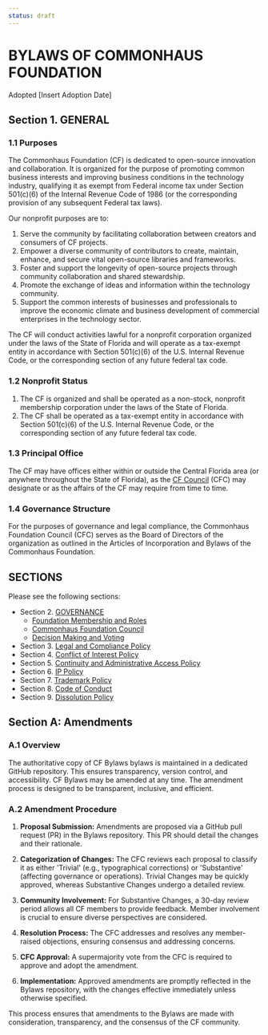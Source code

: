```yaml
---
status: draft
---
```

# BYLAWS OF COMMONHAUS FOUNDATION

Adopted [Insert Adoption Date]

## Section 1. GENERAL

### 1.1 Purposes

The Commonhaus Foundation (CF) is dedicated to open-source innovation and collaboration. It is organized for the purpose of promoting common business interests and improving business conditions in the technology industry, qualifying it as exempt from Federal income tax under Section 501(c)(6) of the Internal Revenue Code of 1986 (or the corresponding provision of any subsequent Federal tax laws).

Our nonprofit purposes are to:
1. Serve the community by facilitating collaboration between creators and consumers of CF projects.
2. Empower a diverse community of contributors to create, maintain, enhance, and secure vital open-source libraries and frameworks.
3. Foster and support the longevity of open-source projects through community collaboration and shared stewardship.
4. Promote the exchange of ideas and information within the technology community.
5. Support the common interests of businesses and professionals to improve the economic climate and business development of commercial enterprises in the technology sector.

The CF will conduct activities lawful for a nonprofit corporation organized under the laws of the State of Florida and will operate as a tax-exempt entity in accordance with Section 501(c)(6) of the U.S. Internal Revenue Code, or the corresponding section of any future federal tax code.

### 1.2 Nonprofit Status

1. The CF is organized and shall be operated as a non-stock, nonprofit membership corporation under the laws of the State of Florida.
2. The CF shall be operated as a tax-exempt entity in accordance with Section 501(c)(6) of the U.S. Internal Revenue Code, or the corresponding section of any future federal tax code.

### 1.3 Principal Office

The CF may have offices either within or outside the Central Florida area (or anywhere throughout the State of Florida), as the [CF Council][] (CFC) may designate or as the affairs of the CF may require from time to time.

### 1.4 Governance Structure

For the purposes of governance and legal compliance, the Commonhaus Foundation Council (CFC) serves as the Board of Directors of the organization as outlined in the Articles of Incorporation and Bylaws of the Commonhaus Foundation.

## SECTIONS

Please see the following sections: 

- Section 2. [GOVERNANCE](../GOVERNANCE.md) 
  - [Foundation Membership and Roles](../GOVERNANCE.md#foundation-membership-and-roles)
  - [Commonhaus Foundation Council](../GOVERNANCE.md#commonhaus-foundation-council)
  - [Decision Making and Voting](../GOVERNANCE.md#decision-making-and-voting)
- Section 3. [Legal and Compliance Policy](./legal-compliance.md)
- Section 4. [Conflict of Interest Policy](./conflict-of-interest.md)
- Section 5. [Continuity and Administrative Access Policy](./succession-plan.md)
- Section 6. [IP Policy](./ip-policy.md)
- Section 7. [Trademark Policy](./trademark-policy.md)
- Section 8. [Code of Conduct](../CODE_OF_CONDUCT.md)
- Section 9. [Dissolution Policy](./dissolution.md)

[CF Council]: ../GOVERNANCE.md#commonhaus-foundation-council

## Section A: Amendments

### A.1 Overview

The authoritative copy of CF Bylaws bylaws is maintained in a dedicated GitHub repository. This ensures transparency, version control, and accessibility. CF Bylaws may be amended at any time. The amendment process is designed to be transparent, inclusive, and efficient.

### A.2 Amendment Procedure

1. **Proposal Submission:** Amendments are proposed via a GitHub pull request (PR) in the Bylaws repository. This PR should detail the changes and their rationale.

2. **Categorization of Changes:** The CFC reviews each proposal to classify it as either 'Trivial' (e.g., typographical corrections) or 'Substantive' (affecting governance or operations). Trivial Changes may be quickly approved, whereas Substantive Changes undergo a detailed review.

3. **Community Involvement:** For Substantive Changes, a 30-day review period allows all CF members to provide feedback. Member involvement is crucial to ensure diverse perspectives are considered.

4. **Resolution Process:** The CFC addresses and resolves any member-raised objections, ensuring consensus and addressing concerns.

5. **CFC Approval:** A supermajority vote from the CFC is required to approve and adopt the amendment.

6. **Implementation:** Approved amendments are promptly reflected in the Bylaws repository, with the changes effective immediately unless otherwise specified.

This process ensures that amendments to the Bylaws are made with consideration, transparency, and the consensus of the CF community.